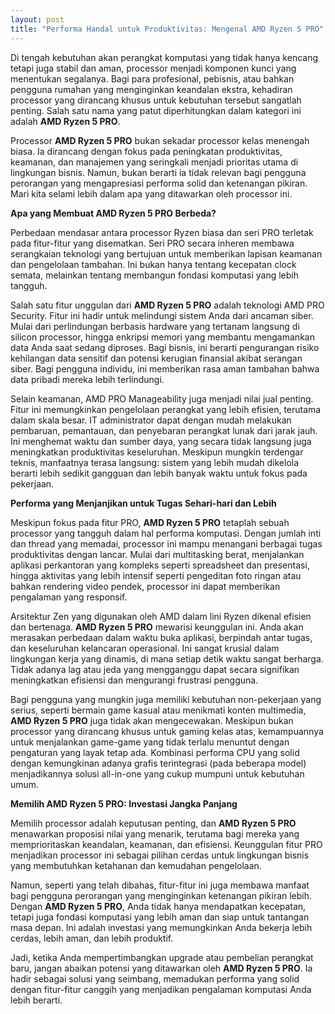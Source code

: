```yaml
---
layout: post
title: "Performa Handal untuk Produktivitas: Mengenal AMD Ryzen 5 PRO"
---
```


Di tengah kebutuhan akan perangkat komputasi yang tidak hanya kencang tetapi juga stabil dan aman, processor menjadi komponen kunci yang menentukan segalanya. Bagi para profesional, pebisnis, atau bahkan pengguna rumahan yang menginginkan keandalan ekstra, kehadiran processor yang dirancang khusus untuk kebutuhan tersebut sangatlah penting. Salah satu nama yang patut diperhitungkan dalam kategori ini adalah **AMD Ryzen 5 PRO**.

Processor **AMD Ryzen 5 PRO** bukan sekadar processor kelas menengah biasa. Ia dirancang dengan fokus pada peningkatan produktivitas, keamanan, dan manajemen yang seringkali menjadi prioritas utama di lingkungan bisnis. Namun, bukan berarti ia tidak relevan bagi pengguna perorangan yang mengapresiasi performa solid dan ketenangan pikiran. Mari kita selami lebih dalam apa yang ditawarkan oleh processor ini.

**Apa yang Membuat AMD Ryzen 5 PRO Berbeda?**

Perbedaan mendasar antara processor Ryzen biasa dan seri PRO terletak pada fitur-fitur yang disematkan. Seri PRO secara inheren membawa serangkaian teknologi yang bertujuan untuk memberikan lapisan keamanan dan pengelolaan tambahan. Ini bukan hanya tentang kecepatan clock semata, melainkan tentang membangun fondasi komputasi yang lebih tangguh.

Salah satu fitur unggulan dari **AMD Ryzen 5 PRO** adalah teknologi AMD PRO Security. Fitur ini hadir untuk melindungi sistem Anda dari ancaman siber. Mulai dari perlindungan berbasis hardware yang tertanam langsung di silicon processor, hingga enkripsi memori yang membantu mengamankan data Anda saat sedang diproses. Bagi bisnis, ini berarti pengurangan risiko kehilangan data sensitif dan potensi kerugian finansial akibat serangan siber. Bagi pengguna individu, ini memberikan rasa aman tambahan bahwa data pribadi mereka lebih terlindungi.

Selain keamanan, AMD PRO Manageability juga menjadi nilai jual penting. Fitur ini memungkinkan pengelolaan perangkat yang lebih efisien, terutama dalam skala besar. IT administrator dapat dengan mudah melakukan pembaruan, pemantauan, dan penyebaran perangkat lunak dari jarak jauh. Ini menghemat waktu dan sumber daya, yang secara tidak langsung juga meningkatkan produktivitas keseluruhan. Meskipun mungkin terdengar teknis, manfaatnya terasa langsung: sistem yang lebih mudah dikelola berarti lebih sedikit gangguan dan lebih banyak waktu untuk fokus pada pekerjaan.

**Performa yang Menjanjikan untuk Tugas Sehari-hari dan Lebih**

Meskipun fokus pada fitur PRO, **AMD Ryzen 5 PRO** tetaplah sebuah processor yang tangguh dalam hal performa komputasi. Dengan jumlah inti dan thread yang memadai, processor ini mampu menangani berbagai tugas produktivitas dengan lancar. Mulai dari multitasking berat, menjalankan aplikasi perkantoran yang kompleks seperti spreadsheet dan presentasi, hingga aktivitas yang lebih intensif seperti pengeditan foto ringan atau bahkan rendering video pendek, processor ini dapat memberikan pengalaman yang responsif.

Arsitektur Zen yang digunakan oleh AMD dalam lini Ryzen dikenal efisien dan bertenaga. **AMD Ryzen 5 PRO** mewarisi keunggulan ini. Anda akan merasakan perbedaan dalam waktu buka aplikasi, berpindah antar tugas, dan keseluruhan kelancaran operasional. Ini sangat krusial dalam lingkungan kerja yang dinamis, di mana setiap detik waktu sangat berharga. Tidak adanya lag atau jeda yang mengganggu dapat secara signifikan meningkatkan efisiensi dan mengurangi frustrasi pengguna.

Bagi pengguna yang mungkin juga memiliki kebutuhan non-pekerjaan yang serius, seperti bermain game kasual atau menikmati konten multimedia, **AMD Ryzen 5 PRO** juga tidak akan mengecewakan. Meskipun bukan processor yang dirancang khusus untuk gaming kelas atas, kemampuannya untuk menjalankan game-game yang tidak terlalu menuntut dengan pengaturan yang layak tetap ada. Kombinasi performa CPU yang solid dengan kemungkinan adanya grafis terintegrasi (pada beberapa model) menjadikannya solusi all-in-one yang cukup mumpuni untuk kebutuhan umum.

**Memilih AMD Ryzen 5 PRO: Investasi Jangka Panjang**

Memilih processor adalah keputusan penting, dan **AMD Ryzen 5 PRO** menawarkan proposisi nilai yang menarik, terutama bagi mereka yang memprioritaskan keandalan, keamanan, dan efisiensi. Keunggulan fitur PRO menjadikan processor ini sebagai pilihan cerdas untuk lingkungan bisnis yang membutuhkan ketahanan dan kemudahan pengelolaan.

Namun, seperti yang telah dibahas, fitur-fitur ini juga membawa manfaat bagi pengguna perorangan yang menginginkan ketenangan pikiran lebih. Dengan **AMD Ryzen 5 PRO**, Anda tidak hanya mendapatkan kecepatan, tetapi juga fondasi komputasi yang lebih aman dan siap untuk tantangan masa depan. Ini adalah investasi yang memungkinkan Anda bekerja lebih cerdas, lebih aman, dan lebih produktif.

Jadi, ketika Anda mempertimbangkan upgrade atau pembelian perangkat baru, jangan abaikan potensi yang ditawarkan oleh **AMD Ryzen 5 PRO**. Ia hadir sebagai solusi yang seimbang, memadukan performa yang solid dengan fitur-fitur canggih yang menjadikan pengalaman komputasi Anda lebih berarti.
